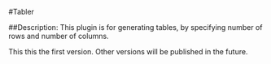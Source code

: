 #Tabler

##Description:
This plugin is for generating tables, by specifying number of rows and number of columns.

This this the first version.
Other versions will be published in the future.